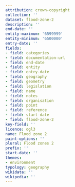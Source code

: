 ```yaml
---
attribution: crown-copyright
collection: ''
dataset: flood-zone-2
description: ''
end-date: ''
entity-maximum: '6599999'
entity-minimum: '6500000'
entry-date: ''
fields:
- field: categories
- field: documentation-url
- field: end-date
- field: entity
- field: entry-date
- field: geography
- field: geometry
- field: legislation
- field: name
- field: notes
- field: organisation
- field: point
- field: reference
- field: start-date
- field: flood-zone-2
key-field: ''
licence: ogl3
name: Flood zone 2
paint-options: ''
plural: Flood zones 2
prefix: ''
start-date: ''
themes:
- environment
typology: geography
wikidata: ''
wikipedia: ''
---
```

